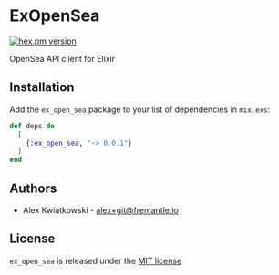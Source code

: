 # ExOpenSea
[![hex.pm version](https://img.shields.io/hexpm/v/ex_open_sea.svg?style=flat)](https://hex.pm/packages/ex_open_sea)

OpenSea API client for Elixir

## Installation

Add the `ex_open_sea` package to your list of dependencies in `mix.exs`:

```elixir
def deps do
  [
    {:ex_open_sea, "~> 0.0.1"}
  ]
end
```

## Authors

- Alex Kwiatkowski - alex+git@fremantle.io

## License

`ex_open_sea` is released under the [MIT license](./LICENSE)
